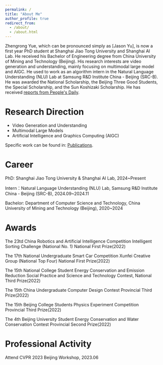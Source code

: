 ```yaml
---
permalink: /
title: "About Me"
author_profile: true
redirect_from: 
  - /about/
  - /about.html
---
```


Zhengrong Yue, which can be pronounced simply as \[Jason Yu\], is now a first year PhD student at Shanghai Jiao Tong University and Shanghai AI Lab. He received his Bachelor of Engineering degree from China University of Mining and Technology (Beijing). His research interests are video generation and understanding, mainly focusing on multimodal large model and AIGC. He used to work as an algorithm intern in the Natural Language Understanding (NLU) Lab at Samsung R&D Institute China - Beijing (SRC-B). He was awarded the National Scholarship, the Beijing Three Good Students, the Special Scholarship, and the Sun Koshizaki Scholarship. He has received [reports from People's Daily]([http://paper.people.com.cn/rmrb/html/2023-05/04/nw.D110000renmrb_20230504_1-13.htm](http://edu.people.com.cn/n1/2023/0504/c1006-32677693.html)).

Research Direction
======
- Video Generation and Understanding
- Multimodal Large Models
- Artificial Intelligence and Graphics Computing (AIGC)

Specific work can be found in: [Publications](https://yuezhengrong.github.io/publications/).

Career
======
PhD: Shanghai Jiao Tong University & Shanghai AI Lab, 2024~Present

Intern：Natural Language Understanding (NLU) Lab, Samsung R&D Institute China - Beijing (SRC-B), 2024.09~2024.11

Bachelor: Department of Computer Science and Technology, China University of Mining and Technology (Beijing), 2020~2024


Awards
======
The 23td China Robotics and Artificial Intelligence Competition Intelligent Sorting Challenge (National No. 1) National First Prize(2022)

The 17th National Undergraduate Smart Car Competition Xunfei Creative Group (National Top Four) National First Prize(2022)

The 15th National College Student Energy Conservation and Emission Reduction Social Practice and Science and Technology Contest, National Third Prize(2022)

The 15th China Undergraduate Computer Design Contest Provincial Third Prize(2022)

The 15th Beijing College Students Physics Experiment Competition Provincial Third Prize(2022)

The 4th Beijing University Student Energy Conservation and Water Conservation Contest Provincial Second Prize(2022)


Professional Activity
======
Attend CVPR 2023 Beijing Workshop, 2023.06
